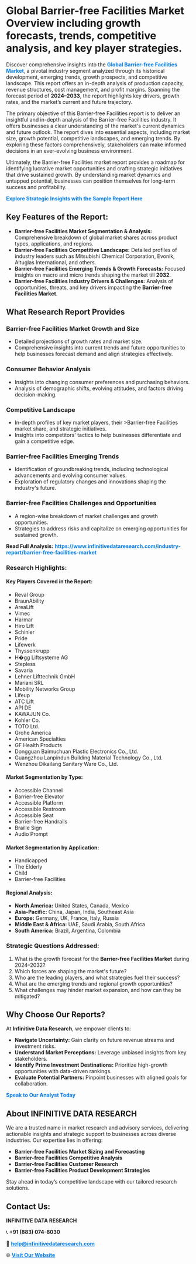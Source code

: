<h1>Global Barrier-free Facilities Market Overview including growth forecasts, trends, competitive analysis, and key player strategies.</h1>
<p>
Discover comprehensive insights into the 
<a href="https://www.infinitivedataresearch.com/industry-report/barrier-free-facilities-market" rel="dofollow" style="color: #007BFF; text-decoration: none;"><strong>Global Barrier-free Facilities Market</strong></a>, a pivotal industry segment analyzed through its historical development, emerging trends, growth prospects, and competitive landscape. This report offers an in-depth analysis of production capacity, revenue structures, cost management, and profit margins. Spanning the forecast period of <strong>2024–2033</strong>, the report highlights key drivers, growth rates, and the market’s current and future trajectory.
</p>
<p>
The primary objective of this Barrier-free Facilities report is to deliver an insightful and in-depth analysis of the Barrier-free Facilities industry. It offers businesses a clear understanding of the market's current dynamics and future outlook. The report dives into essential aspects, including market size, growth potential, competitive landscapes, and emerging trends. By exploring these factors comprehensively, stakeholders can make informed decisions in an ever-evolving business environment.
</p>
<p>
Ultimately, the Barrier-free Facilities market report provides a roadmap for identifying lucrative market opportunities and crafting strategic initiatives that drive sustained growth. By understanding market dynamics and untapped potential, businesses can position themselves for long-term success and profitability.
</p>
<p>
<a href="https://www.infinitivedataresearch.com/request-sample/reportId=111712" style="color: #007BFF; text-decoration: none;"><strong>Explore Strategic Insights with the Sample Report Here</strong></a>
</p>

<h2>Key Features of the Report:</h2>
<ul>
<li><strong>Barrier-free Facilities Market Segmentation & Analysis:</strong> Comprehensive breakdown of global market shares across product types, applications, and regions.</li>
<li><strong>Barrier-free Facilities Competitive Landscape:</strong> Detailed profiles of industry leaders such as Mitsubishi Chemical Corporation, Evonik, Altuglas International, and others.</li>
<li><strong>Barrier-free Facilities Emerging Trends & Growth Forecasts:</strong> Focused insights on macro and micro trends shaping the market till <strong>2032</strong>.</li>
<li><strong>Barrier-free Facilities Industry Drivers & Challenges:</strong> Analysis of opportunities, threats, and key drivers impacting the <strong>Barrier-free Facilities Market</strong>.</li>
</ul>

<h2>What Research Report Provides</h2>
<h3>Barrier-free Facilities Market Growth and Size</h3>
<ul>
<li>Detailed projections of growth rates and market size.</li>
<li>Comprehensive insights into current trends and future opportunities to help businesses forecast demand and align strategies effectively.</li>
</ul>

<h3>Consumer Behavior Analysis</h3>
<ul>
<li>Insights into changing consumer preferences and purchasing behaviors.</li>
<li>Analysis of demographic shifts, evolving attitudes, and factors driving decision-making.</li>
</ul>

<h3>Competitive Landscape</h3>
<ul>
<li>In-depth profiles of key market players, their >Barrier-free Facilities market share, and strategic initiatives.</li>
<li>Insights into competitors' tactics to help businesses differentiate and gain a competitive edge.</li>
</ul>

<h3>Barrier-free Facilities Emerging Trends</h3>
<ul>
<li>Identification of groundbreaking trends, including technological advancements and evolving consumer values.</li>
<li>Exploration of regulatory changes and innovations shaping the industry's future.</li>
</ul>

<h3>Barrier-free Facilities Challenges and Opportunities</h3>
<ul>
<li>A region-wise breakdown of market challenges and growth opportunities.</li>
<li>Strategies to address risks and capitalize on emerging opportunities for sustained growth.</li>
</ul>
<p><strong>Read Full Analysis:</strong> <a href="https://www.infinitivedataresearch.com/industry-report/barrier-free-facilities-market" rel="dofollow" style="color: #007BFF; text-decoration: none;"><strong>https://www.infinitivedataresearch.com/industry-report/barrier-free-facilities-market</strong></a></p>
<h3>Research Highlights:</h3>
<h4>Key Players Covered in the Report:</h4>
<ul><li>Reval Group</li><li>BraunAbility</li><li>AreaLift</li><li>Vimec</li><li>Harmar</li><li>Hiro Lift</li><li>Schinler</li><li>Pride</li><li>Lifewerk</li><li>Thyssenkrupp</li><li>H�gg Liftsysteme AG</li><li>Stepless</li><li>Savaria</li><li>Lehner Lifttechnik GmbH</li><li>Mariani SRL</li><li>Mobility Networks Group</li><li>Lifeup</li><li>ATC Lift</li><li>API DE</li><li>KAWAJUN Co.</li><li>Kohler Co.</li><li>TOTO Ltd.</li><li>Grohe America</li><li>American Specialties</li><li>GF Health Products</li><li>Dongguan Baimuchuan Plastic Electronics Co., Ltd.</li><li>Guangzhou Lanpindun Building Material Technology Co., Ltd.</li><li>Wenzhou Dikailang Sanitary Ware Co., Ltd.</li></ul>
<h4>Market Segmentation by Type:</h4>
<ul><li>Accessible Channel</li><li>Barrier-free Elevator</li><li>Accessible Platform</li><li>Accessible Restroom</li><li>Accessible Seat</li><li>Barrier-free Handrails</li><li>Braille Sign</li><li>Audio Prompt</li></ul>
<h4>Market Segmentation by Application:</h4>
<ul><li>Handicapped</li><li>The Elderly</li><li>Child</li><li>Barrier-free Facilities</li></ul>

<h4>Regional Analysis:</h4>
<ul>
<li><strong>North America:</strong> United States, Canada, Mexico</li>
<li><strong>Asia-Pacific:</strong> China, Japan, India, Southeast Asia</li>
<li><strong>Europe:</strong> Germany, UK, France, Italy, Russia</li>
<li><strong>Middle East & Africa:</strong> UAE, Saudi Arabia, South Africa</li>
<li><strong>South America:</strong> Brazil, Argentina, Colombia</li>
</ul>

<h3>Strategic Questions Addressed:</h3>
<ol>
<li>What is the growth forecast for the <strong>Barrier-free Facilities Market</strong> during 2024–2032?</li>
<li>Which forces are shaping the market's future?</li>
<li>Who are the leading players, and what strategies fuel their success?</li>
<li>What are the emerging trends and regional growth opportunities?</li>
<li>What challenges may hinder market expansion, and how can they be mitigated?</li>
</ol>

<h2>Why Choose Our Reports?</h2>
<p>At <strong>Infinitive Data Research</strong>, we empower clients to:</p>
<ul>
<li><strong>Navigate Uncertainty:</strong> Gain clarity on future revenue streams and investment risks.</li>
<li><strong>Understand Market Perceptions:</strong> Leverage unbiased insights from key stakeholders.</li>
<li><strong>Identify Prime Investment Destinations:</strong> Prioritize high-growth opportunities with data-driven rankings.</li>
<li><strong>Evaluate Potential Partners:</strong> Pinpoint businesses with aligned goals for collaboration.</li>
</ul>
<p><a href="https://www.infinitivedataresearch.com/industry-report/barrier-free-facilities-market" rel="dofollow" style="color: #007BFF; text-decoration: none;"><strong>Speak to Our Analyst Today</strong></a></p>

<h2>About INFINITIVE DATA RESEARCH</h2>
<p>We are a trusted name in market research and advisory services, delivering actionable insights and strategic support to businesses across diverse industries. Our expertise lies in offering:</p>
<ul>
<li><strong>Barrier-free Facilities Market Sizing and Forecasting</strong></li>
<li><strong>Barrier-free Facilities Competitive Analysis</strong></li>
<li><strong>Barrier-free Facilities Customer Research</strong></li>
<li><strong>Barrier-free Facilities Product Development Strategies</strong></li>
</ul>
<p>Stay ahead in today’s competitive landscape with our tailored research solutions.</p>

<h2>Contact Us:</h2>
<p><strong>INFINITIVE DATA RESEARCH</strong></p>
<p>📞 <strong>+91 (883) 074-8030</strong></p>
<p>📧 <strong><a href="mailto:help@infinitivedataresearch.com" style="color: #007BFF;">help@infinitivedataresearch.com</a></strong></p>
<p>🌐 <strong><a href="https://www.infinitivedataresearch.com" rel="dofollow" style="color: #007BFF;">Visit Our Website</a></strong></p>